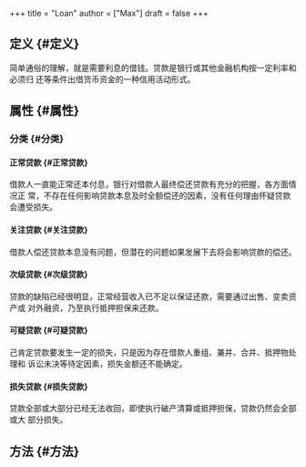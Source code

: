 +++
title = "Loan"
author = ["Max"]
draft = false
+++

## 定义 {#定义}

简单通俗的理解，就是需要利息的借钱。贷款是银行或其他金融机构按一定利率和必须归
还等条件出借货币资金的一种信用活动形式。


## 属性 {#属性}


### 分类 {#分类}


#### 正常贷款 {#正常贷款}

借款人一直能正常还本付息，银行对借款人最终偿还贷款有充分的把握，各方面情况正
常，不存在任何影响贷款本息及时全额偿还的因素，没有任何理由怀疑贷款会遭受损失。


#### 关注贷款 {#关注贷款}

借款人偿还贷款本息没有问题，但潜在的问题如果发展下去将会影响贷款的偿还。


#### 次级贷款 {#次级贷款}

贷款的缺陷已经很明显，正常经营收入已不足以保证还款，需要通过出售、变卖资产或
对外融资，乃至执行抵押担保来还款。


#### 可疑贷款 {#可疑贷款}

己肯定贷款要发生一定的损失，只是因为存在借款人重组、兼并、合并、抵押物处理和
诉讼未决等待定因素，损失金额还不能确定。


#### 损失贷款 {#损失贷款}

贷款全部或大部分已经无法收回，即使执行破产清算或抵押担保，贷款仍然会全部或大
部分损失。


## 方法 {#方法}
